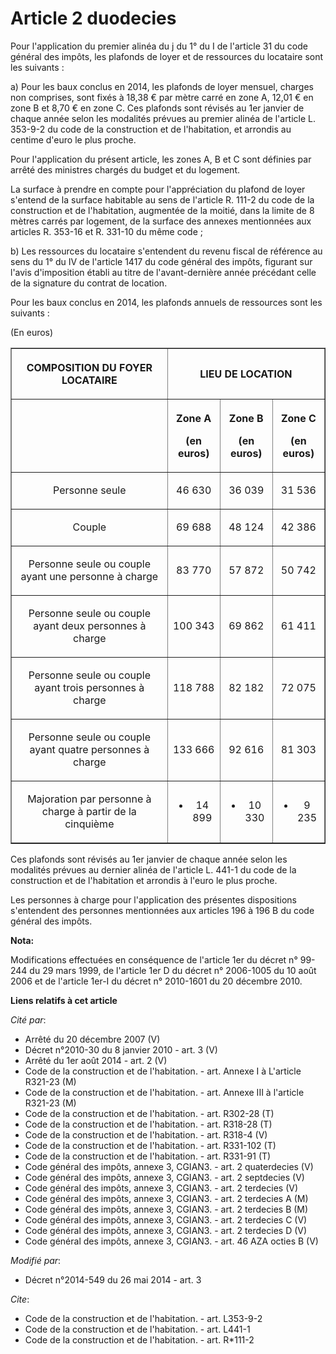 # Article 2 duodecies

Pour l'application du premier alinéa du j du 1° du I de l'article 31 du code général des impôts, les plafonds de loyer et de
ressources du locataire sont les suivants : 

a) Pour les baux conclus en 2014, les plafonds de loyer mensuel, charges non comprises, sont fixés à 18,38 € par mètre carré
en zone A, 12,01 € en zone B et 8,70 € en zone C. Ces plafonds sont révisés au 1er janvier de chaque année selon les
modalités prévues au premier alinéa de l'article L. 353-9-2 du code de la construction et de l'habitation, et arrondis au
centime d'euro le plus proche. 

Pour l'application du présent article, les zones A, B et C sont définies par arrêté des ministres chargés du budget et du
logement. 

La surface à prendre en compte pour l'appréciation du plafond de loyer s'entend de la surface habitable au sens de l'article
R. 111-2 du code de la construction et de l'habitation, augmentée de la moitié, dans la limite de 8 mètres carrés par
logement, de la surface des annexes mentionnées aux articles R. 353-16 et R. 331-10 du même code ; 

b) Les ressources du locataire s'entendent du revenu fiscal de référence au sens du 1° du IV de l'article 1417 du code
général des impôts, figurant sur l'avis d'imposition établi au titre de l'avant-dernière année précédant celle de la
signature du contrat de location. 

Pour les baux conclus en 2014, les plafonds annuels de ressources sont les suivants : 

(En euros) 

<table border="1">
  <tbody>
    <tr>
      <th>

COMPOSITION DU FOYER LOCATAIRE

</th>
      <th colspan="3">

LIEU DE LOCATION

</th>
    </tr>
    <tr>
      <th>

</th>
      <th>

Zone A

(en euros)

</th>
      <th>

Zone B

(en euros)

</th>
      <th>

Zone C

(en euros)

</th>
    </tr>
    <tr>
      <td align="center">

Personne seule

</td>
      <td align="center">

46 630

</td>
      <td align="center">

36 039

</td>
      <td align="center">

31 536

</td>
    </tr>
    <tr>
      <td align="center">

Couple

</td>
      <td align="center">

69 688

</td>
      <td align="center">

48 124

</td>
      <td align="center">

42 386

</td>
    </tr>
    <tr>
      <td align="center">

Personne seule ou couple ayant une personne à charge

</td>
      <td align="center">

83 770

</td>
      <td align="center">

57 872

</td>
      <td align="center">

50 742

</td>
    </tr>
    <tr>
      <td align="center">

Personne seule ou couple ayant deux personnes à charge

</td>
      <td align="center">

100 343

</td>
      <td align="center">

69 862

</td>
      <td align="center">

61 411

</td>
    </tr>
    <tr>
      <td align="center">

Personne seule ou couple ayant trois personnes à charge

</td>
      <td align="center">

118 788

</td>
      <td align="center">

82 182

</td>
      <td align="center">

72 075

</td>
    </tr>
    <tr>
      <td align="center">

Personne seule ou couple ayant quatre personnes à charge

</td>
      <td align="center">

133 666

</td>
      <td align="center">

92 616

</td>
      <td align="center">

81 303

</td>
    </tr>
    <tr>
      <td align="center">

Majoration par personne à charge à partir de la cinquième

</td>
      <td align="center">

+ 14 899

</td>
      <td align="center">

+ 10 330

</td>
      <td align="center">

+ 9 235

</td>
    </tr>
  </tbody>
</table>

Ces plafonds sont révisés au 1er janvier de chaque année selon les modalités prévues au dernier alinéa de l'article L. 441-1
du code de la construction et de l'habitation et arrondis à l'euro le plus proche. 

Les personnes à charge pour l'application des présentes dispositions s'entendent des personnes mentionnées aux articles 196 à
196 B du code général des impôts.

**Nota:**

Modifications effectuées en conséquence de l'article 1er du décret n° 99-244 du 29 mars 1999, de l'article 1er D du décret n°
2006-1005 du 10 août 2006 et de l'article 1er-I du décret n° 2010-1601 du 20 décembre 2010.

**Liens relatifs à cet article**

_Cité par_:

  - Arrêté du 20 décembre 2007 (V)
  - Décret n°2010-30 du 8 janvier 2010 - art. 3 (V)
  - Arrêté du 1er août 2014 - art. 2 (V)
  - Code de la construction et de l'habitation. - art. Annexe I à L'article R321-23 (M)
  - Code de la construction et de l'habitation. - art. Annexe III à l'article R321-23 (M)
  - Code de la construction et de l'habitation. - art. R302-28 (T)
  - Code de la construction et de l'habitation. - art. R318-28 (T)
  - Code de la construction et de l'habitation. - art. R318-4 (V)
  - Code de la construction et de l'habitation. - art. R331-102 (T)
  - Code de la construction et de l'habitation. - art. R331-91 (T)
  - Code général des impôts, annexe 3, CGIAN3. - art. 2 quaterdecies (V)
  - Code général des impôts, annexe 3, CGIAN3. - art. 2 septdecies (V)
  - Code général des impôts, annexe 3, CGIAN3. - art. 2 terdecies (V)
  - Code général des impôts, annexe 3, CGIAN3. - art. 2 terdecies A (M)
  - Code général des impôts, annexe 3, CGIAN3. - art. 2 terdecies B (M)
  - Code général des impôts, annexe 3, CGIAN3. - art. 2 terdecies C (V)
  - Code général des impôts, annexe 3, CGIAN3. - art. 2 terdecies D (V)
  - Code général des impôts, annexe 3, CGIAN3. - art. 46 AZA octies B (V)

_Modifié par_:

  - Décret n°2014-549 du 26 mai 2014 - art. 3

_Cite_:

  - Code de la construction et de l'habitation. - art. L353-9-2
  - Code de la construction et de l'habitation. - art. L441-1
  - Code de la construction et de l'habitation. - art. R*111-2
